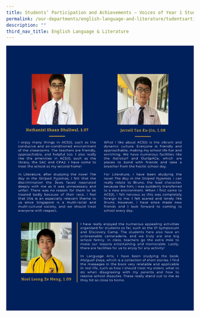 ```yaml
---
title: Students’ Participation and Achievements – Voices of Year 1 Students
permalink: /our-departments/english-language-and-literature/tudentsarticipationear1/
description: ""
third_nav_title: English Language & Literature
---
```

![](/images/Departments/English/y1%20writeup.png)